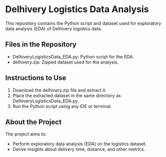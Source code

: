 # Delhivery Logistics Data Analysis

This repository contains the Python script and dataset used for exploratory data analysis (EDA) of Delhivery logistics data.

## Files in the Repository
- DelhiveryLogisticsData_EDA.py: Python script for the EDA.
- delhivery.zip: Zipped dataset used for the analysis.

## Instructions to Use
1. Download the delhivery.zip file and extract it.
2. Place the extracted dataset in the same directory as DelhiveryLogisticsData_EDA.py.
3. Run the Python script using any IDE or terminal.

## About the Project
The project aims to:
- Perform exploratory data analysis (EDA) on the logistics dataset.
- Derive insights about delivery time, distance, and other metrics.
